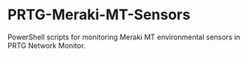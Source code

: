 # PRTG-Meraki-MT-Sensors
PowerShell scripts for monitoring Meraki MT environmental sensors in PRTG Network Monitor.
